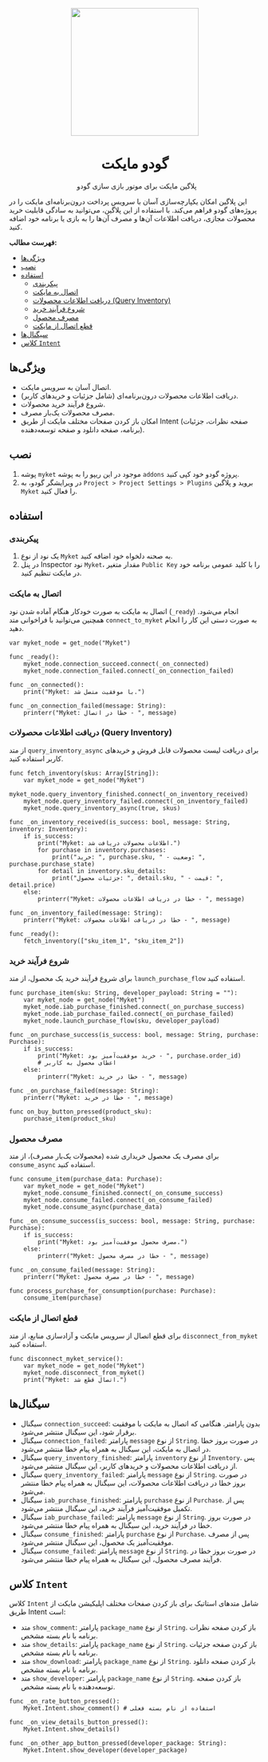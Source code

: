 <p align="center"> <img src="https://myket.ir/core/images/logo/icon.svg" width="256" height="256"> </p>

<h1 align="center"> گودو مایکت </h1>

<p align="center">  پلاگین مایکت برای موتور بازی سازی گودو </p>

این پلاگین امکان یکپارچه‌سازی آسان با سرویس پرداخت درون‌برنامه‌ای مایکت را در پروژه‌های گودو فراهم می‌کند. با استفاده از این پلاگین، می‌توانید به سادگی قابلیت خرید محصولات مجازی، دریافت اطلاعات آن‌ها و مصرف آن‌ها را به بازی یا برنامه خود اضافه کنید.

**فهرست مطالب:**

* [ویژگی‌ها](#ویژگی‌ها)
* [نصب](#نصب)
* [استفاده](#استفاده)
    * [پیکربندی](#پیکربندی)
    * [اتصال به مایکت](#اتصال-به-مایکت)
    * [دریافت اطلاعات محصولات (Query Inventory)](#دریافت-اطلاعات-محصولات-query-inventory)
    * [شروع فرآیند خرید](#شروع-فرآیند-خرید)
    * [مصرف محصول](#مصرف-محصول)
    * [قطع اتصال از مایکت](#قطع-اتصال-از-مایکت)
* [سیگنال‌ها](#سیگنال‌ها)
* [کلاس `Intent`](#کلاس-intent)

## ویژگی‌ها

* اتصال آسان به سرویس مایکت.
* دریافت اطلاعات محصولات درون‌برنامه‌ای (شامل جزئیات و خریدهای کاربر).
* شروع فرآیند خرید محصولات.
* مصرف محصولات یک‌بار مصرف.
* امکان باز کردن صفحات مختلف مایکت از طریق Intent (صفحه نظرات، جزئیات برنامه، صفحه دانلود و صفحه توسعه‌دهنده).

## نصب

1.  پوشه `myket` موجود در این ریپو را به پوشه `addons` پروژه گودو خود کپی کنید.
2.  در ویرایشگر گودو، به `Project > Project Settings > Plugins` بروید و پلاگین `Myket` را فعال کنید.

## استفاده

### پیکربندی

1.  یک نود از نوع `Myket` به صحنه دلخواه خود اضافه کنید.
2.  در پنل Inspector نود `Myket`، مقدار متغیر `Public Key` را با کلید عمومی برنامه خود در مایکت تنظیم کنید.

### اتصال به مایکت

اتصال به مایکت به صورت خودکار هنگام آماده شدن نود (`_ready`) انجام می‌شود. همچنین می‌توانید با فراخوانی متد `connect_to_myket` به صورت دستی این کار را انجام دهید.

```gdscript
var myket_node = get_node("Myket")

func _ready():
	myket_node.connection_succeed.connect(_on_connected)
	myket_node.connection_failed.connect(_on_connection_failed)

func _on_connected():
	print("Myket: با موفقیت متصل شد.")

func _on_connection_failed(message: String):
	printerr("Myket: خطا در اتصال - ", message)
```

### دریافت اطلاعات محصولات (Query Inventory)

از متد `query_inventory_async` برای دریافت لیست محصولات قابل فروش و خریدهای کاربر استفاده کنید.

```gdscript
func fetch_inventory(skus: Array[String]):
	var myket_node = get_node("Myket")
	myket_node.query_inventory_finished.connect(_on_inventory_received)
	myket_node.query_inventory_failed.connect(_on_inventory_failed)
	myket_node.query_inventory_async(true, skus)

func _on_inventory_received(is_success: bool, message: String, inventory: Inventory):
	if is_success:
		print("Myket: اطلاعات محصولات دریافت شد.")
		for purchase in inventory.purchases:
			print("خرید: ", purchase.sku, " - وضعیت: ", purchase.purchase_state)
		for detail in inventory.sku_details:
			print("جزئیات محصول: ", detail.sku, " - قیمت: ", detail.price)
	else:
		printerr("Myket: خطا در دریافت اطلاعات محصولات - ", message)

func _on_inventory_failed(message: String):
	printerr("Myket: خطا در دریافت اطلاعات محصولات - ", message)

func _ready():
	fetch_inventory(["sku_item_1", "sku_item_2"])
```

### شروع فرآیند خرید

برای شروع فرآیند خرید یک محصول، از متد `launch_purchase_flow` استفاده کنید.

```gdscript
func purchase_item(sku: String, developer_payload: String = ""):
	var myket_node = get_node("Myket")
	myket_node.iab_purchase_finished.connect(_on_purchase_success)
	myket_node.iab_purchase_failed.connect(_on_purchase_failed)
	myket_node.launch_purchase_flow(sku, developer_payload)

func _on_purchase_success(is_success: bool, message: String, purchase: Purchase):
	if is_success:
		print("Myket: خرید موفقیت‌آمیز بود - ", purchase.order_id)
		# اعطای محصول به کاربر
	else:
		printerr("Myket: خطا در خرید - ", message)

func _on_purchase_failed(message: String):
	printerr("Myket: خطا در خرید - ", message)

func on_buy_button_pressed(product_sku):
	purchase_item(product_sku)
```

### مصرف محصول

برای مصرف یک محصول خریداری شده (محصولات یک‌بار مصرف)، از متد `consume_async` استفاده کنید.

```gdscript
func consume_item(purchase_data: Purchase):
	var myket_node = get_node("Myket")
	myket_node.consume_finished.connect(_on_consume_success)
	myket_node.consume_failed.connect(_on_consume_failed)
	myket_node.consume_async(purchase_data)

func _on_consume_success(is_success: bool, message: String, purchase: Purchase):
	if is_success:
		print("Myket: مصرف محصول موفقیت‌آمیز بود.")
	else:
		printerr("Myket: خطا در مصرف محصول - ", message)

func _on_consume_failed(message: String):
	printerr("Myket: خطا در مصرف محصول - ", message)

func process_purchase_for_consumption(purchase: Purchase):
	consume_item(purchase)
```

### قطع اتصال از مایکت

برای قطع اتصال از سرویس مایکت و آزادسازی منابع، از متد `disconnect_from_myket` استفاده کنید.

```gdscript
func disconnect_myket_service():
	var myket_node = get_node("Myket")
	myket_node.disconnect_from_myket()
	print("Myket: اتصال قطع شد.")
```

## سیگنال‌ها

* سیگنال `connection_succeed`: بدون پارامتر. هنگامی که اتصال به مایکت با موفقیت برقرار شود، این سیگنال منتشر می‌شود.
* سیگنال `connection_failed`: پارامتر `message` از نوع `String`. در صورت بروز خطا در اتصال به مایکت، این سیگنال به همراه پیام خطا منتشر می‌شود.
* سیگنال `query_inventory_finished`: پارامتر `inventory` از نوع `Inventory`. پس از دریافت اطلاعات محصولات و خریدهای کاربر، این سیگنال منتشر می‌شود.
* سیگنال `query_inventory_failed`: پارامتر `message` از نوع `String`. در صورت بروز خطا در دریافت اطلاعات محصولات، این سیگنال به همراه پیام خطا منتشر می‌شود.
* سیگنال `iab_purchase_finished`: پارامتر `purchase` از نوع `Purchase`. پس از تکمیل موفقیت‌آمیز فرآیند خرید، این سیگنال منتشر می‌شود.
* سیگنال `iab_purchase_failed`: پارامتر `message` از نوع `String`. در صورت بروز خطا در فرآیند خرید، این سیگنال به همراه پیام خطا منتشر می‌شود.
* سیگنال `consume_finished`: پارامتر `purchase` از نوع `Purchase`. پس از مصرف موفقیت‌آمیز یک محصول، این سیگنال منتشر می‌شود.
* سیگنال `consume_failed`: پارامتر `message` از نوع `String`. در صورت بروز خطا در فرآیند مصرف محصول، این سیگنال به همراه پیام خطا منتشر می‌شود.

## کلاس `Intent`

کلاس `Intent` شامل متدهای استاتیک برای باز کردن صفحات مختلف اپلیکیشن مایکت از طریق Intent است:

* متد `show_comment`: پارامتر `package_name` از نوع `String`. باز کردن صفحه نظرات برنامه با نام بسته مشخص.
* متد `show_details`: پارامتر `package_name` از نوع `String`. باز کردن صفحه جزئیات برنامه با نام بسته مشخص.
* متد `show_download`: پارامتر `package_name` از نوع `String`. باز کردن صفحه دانلود برنامه با نام بسته مشخص.
* متد `show_developer`: پارامتر `package_name` از نوع `String`. باز کردن صفحه توسعه‌دهنده با نام بسته مشخص.

```gdscript
func _on_rate_button_pressed():
	Myket.Intent.show_comment() # استفاده از نام بسته فعلی

func _on_view_details_button_pressed():
	Myket.Intent.show_details()

func _on_other_app_button_pressed(developer_package: String):
	Myket.Intent.show_developer(developer_package)
```

